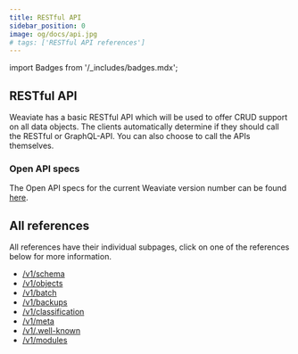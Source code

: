 ```yaml
---
title: RESTful API
sidebar_position: 0
image: og/docs/api.jpg
# tags: ['RESTful API references']
---
```

import Badges from '/_includes/badges.mdx';

<Badges/>

## RESTful API

Weaviate has a basic RESTful API which will be used to offer CRUD support on all data objects. The clients automatically determine if they should call the RESTful or GraphQL-API. You can also choose to call the APIs themselves.

### Open API specs

The Open API specs for the current Weaviate version number can be found [here](https://app.swaggerhub.com/apis/semi-technologies/weaviate/v||site.weaviate_version||).

## All references

All references have their individual subpages, click on one of the references below for more information.

- [/v1/schema](./schema.md)
- [/v1/objects](./objects.md)
- [/v1/batch](./batch.md)
- [/v1/backups](./backups.md)
- [/v1/classification](./classification.md)
- [/v1/meta](./meta.md)
- [/v1/.well-known](./well-known.md)
- [/v1/modules](./modules.md)
